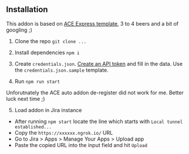 ## Installation

This addon is based on [ACE Express template](https://bitbucket.org/atlassian/atlassian-connect-express-template/src/master/views/), 3 to 4 beers and a bit of googling ;)

1. Clone the repo
   `git clone ...`

2. Install dependencies
   `npm i`

3. Create `credentials.json`.
   [Create an API token](https://support.atlassian.com/atlassian-account/docs/manage-api-tokens-for-your-atlassian-account/) and fill in the data. Use the `credentials.json.sample` template.

4. Run
   `npm run start`

Unforutnately the ACE auto addon de-register did not work for me.
Better luck next time ;)

5. Load addon in Jira instance

- After running `npm start` locate the line which starts with `Local tunnel established...`
- Copy the `https://xxxxxx.ngrok.io/` URL
- Go to Jira > Apps > Manage Your Apps > Upload app
- Paste the copied URL into the input field and hit `Upload`
